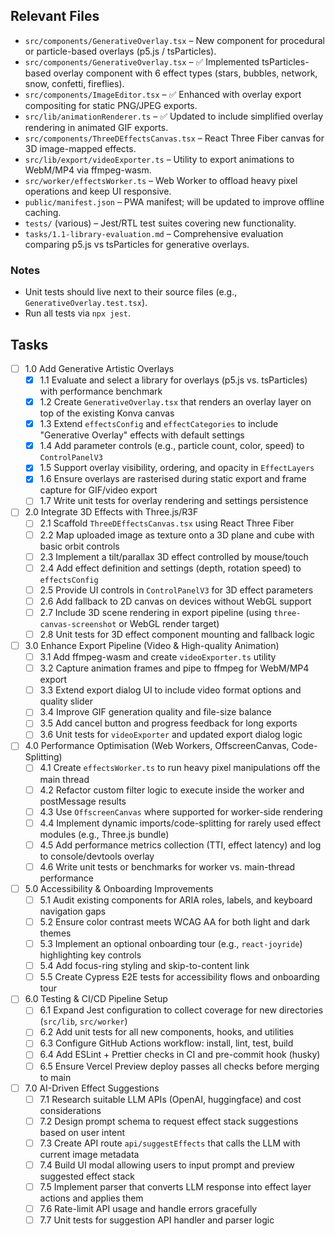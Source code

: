 ## Relevant Files

- `src/components/GenerativeOverlay.tsx` – New component for procedural or particle-based overlays (p5.js / tsParticles).
- `src/components/GenerativeOverlay.tsx` – ✅ Implemented tsParticles-based overlay component with 6 effect types (stars, bubbles, network, snow, confetti, fireflies).
- `src/components/ImageEditor.tsx` – ✅ Enhanced with overlay export compositing for static PNG/JPEG exports.
- `src/lib/animationRenderer.ts` – ✅ Updated to include simplified overlay rendering in animated GIF exports.
- `src/components/ThreeDEffectsCanvas.tsx` – React Three Fiber canvas for 3D image-mapped effects.
- `src/lib/export/videoExporter.ts` – Utility to export animations to WebM/MP4 via ffmpeg-wasm.
- `src/worker/effectsWorker.ts` – Web Worker to offload heavy pixel operations and keep UI responsive.
- `public/manifest.json` – PWA manifest; will be updated to improve offline caching.
- `tests/` (various) – Jest/RTL test suites covering new functionality.
- `tasks/1.1-library-evaluation.md` – Comprehensive evaluation comparing p5.js vs tsParticles for generative overlays.

### Notes

- Unit tests should live next to their source files (e.g., `GenerativeOverlay.test.tsx`).
- Run all tests via `npx jest`.

## Tasks

- [ ] 1.0 Add Generative Artistic Overlays
  - [x] 1.1 Evaluate and select a library for overlays (p5.js vs. tsParticles) with performance benchmark
  - [x] 1.2 Create `GenerativeOverlay.tsx` that renders an overlay layer on top of the existing Konva canvas
  - [x] 1.3 Extend `effectsConfig` and `effectCategories` to include "Generative Overlay" effects with default settings
  - [x] 1.4 Add parameter controls (e.g., particle count, color, speed) to `ControlPanelV3`
  - [x] 1.5 Support overlay visibility, ordering, and opacity in `EffectLayers`
  - [x] 1.6 Ensure overlays are rasterised during static export and frame capture for GIF/video export
  - [ ] 1.7 Write unit tests for overlay rendering and settings persistence

- [ ] 2.0 Integrate 3D Effects with Three.js/R3F
  - [ ] 2.1 Scaffold `ThreeDEffectsCanvas.tsx` using React Three Fiber
  - [ ] 2.2 Map uploaded image as texture onto a 3D plane and cube with basic orbit controls
  - [ ] 2.3 Implement a tilt/parallax 3D effect controlled by mouse/touch
  - [ ] 2.4 Add effect definition and settings (depth, rotation speed) to `effectsConfig`
  - [ ] 2.5 Provide UI controls in `ControlPanelV3` for 3D effect parameters
  - [ ] 2.6 Add fallback to 2D canvas on devices without WebGL support
  - [ ] 2.7 Include 3D scene rendering in export pipeline (using `three-canvas-screenshot` or WebGL render target)
  - [ ] 2.8 Unit tests for 3D effect component mounting and fallback logic

- [ ] 3.0 Enhance Export Pipeline (Video & High-quality Animation)
  - [ ] 3.1 Add ffmpeg-wasm and create `videoExporter.ts` utility
  - [ ] 3.2 Capture animation frames and pipe to ffmpeg for WebM/MP4 export
  - [ ] 3.3 Extend export dialog UI to include video format options and quality slider
  - [ ] 3.4 Improve GIF generation quality and file-size balance
  - [ ] 3.5 Add cancel button and progress feedback for long exports
  - [ ] 3.6 Unit tests for `videoExporter` and updated export dialog logic

- [ ] 4.0 Performance Optimisation (Web Workers, OffscreenCanvas, Code-Splitting)
  - [ ] 4.1 Create `effectsWorker.ts` to run heavy pixel manipulations off the main thread
  - [ ] 4.2 Refactor custom filter logic to execute inside the worker and postMessage results
  - [ ] 4.3 Use `OffscreenCanvas` where supported for worker-side rendering
  - [ ] 4.4 Implement dynamic imports/code-splitting for rarely used effect modules (e.g., Three.js bundle)
  - [ ] 4.5 Add performance metrics collection (TTI, effect latency) and log to console/devtools overlay
  - [ ] 4.6 Write unit tests or benchmarks for worker vs. main-thread performance

- [ ] 5.0 Accessibility & Onboarding Improvements
  - [ ] 5.1 Audit existing components for ARIA roles, labels, and keyboard navigation gaps
  - [ ] 5.2 Ensure color contrast meets WCAG AA for both light and dark themes
  - [ ] 5.3 Implement an optional onboarding tour (e.g., `react-joyride`) highlighting key controls
  - [ ] 5.4 Add focus-ring styling and skip-to-content link
  - [ ] 5.5 Create Cypress E2E tests for accessibility flows and onboarding tour

- [ ] 6.0 Testing & CI/CD Pipeline Setup
  - [ ] 6.1 Expand Jest configuration to collect coverage for new directories (`src/lib`, `src/worker`)
  - [ ] 6.2 Add unit tests for all new components, hooks, and utilities
  - [ ] 6.3 Configure GitHub Actions workflow: install, lint, test, build
  - [ ] 6.4 Add ESLint + Prettier checks in CI and pre-commit hook (husky)
  - [ ] 6.5 Ensure Vercel Preview deploy passes all checks before merging to main

- [ ] 7.0 AI-Driven Effect Suggestions
  - [ ] 7.1 Research suitable LLM APIs (OpenAI, huggingface) and cost considerations
  - [ ] 7.2 Design prompt schema to request effect stack suggestions based on user intent
  - [ ] 7.3 Create API route `api/suggestEffects` that calls the LLM with current image metadata
  - [ ] 7.4 Build UI modal allowing users to input prompt and preview suggested effect stack
  - [ ] 7.5 Implement parser that converts LLM response into effect layer actions and applies them
  - [ ] 7.6 Rate-limit API usage and handle errors gracefully
  - [ ] 7.7 Unit tests for suggestion API handler and parser logic 